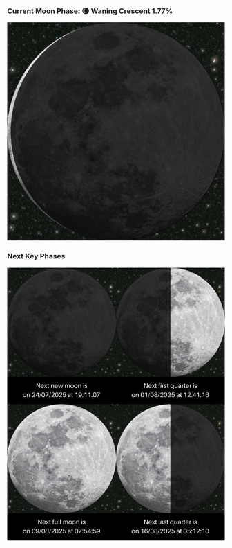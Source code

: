 ### Current Moon Phase: 🌘 Waning Crescent 1.77%
![Moon Phase](moonphase.png)
### Next Key Phases
![Gallery](gallery.png)